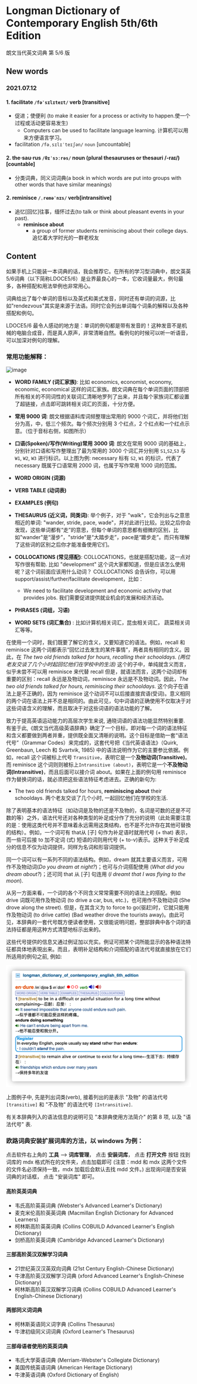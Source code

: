 # Longman Dictionary of Contemporary English 5th/6th Edition

朗文当代英文词典 第 5/6 版



## New words

### 2021.07.12

#### 1. facilitate `/fəˈsɪlɪteɪt/` verb [transitive]
- 促进；使便利 (to make it easier for a process or activity to happen.使一个过程或活动更容易发生)
    + Computers can be used to facilitate language learning. 计算机可以用来方便语言学习。
- facilitation `/fəˌsɪlɪˈteɪʃən/` `noun` [uncountable]

#### 2. the‧sau‧rus `/θɪˈsɔːrəs/` noun (plural thesauruses or thesauri /-raɪ/) [countable]  
- 分类词典，同义词词典(a book in which words are put into groups with other words that have similar meanings)


#### 2. reminisce `/ˌreməˈnɪs/`  verb[intransitive]
- 追忆[回忆]往事，缅怀过去(to talk or think about pleasant events in your past).
    + **reminisce about**
        - a group of former students reminiscing about their college days. 追忆着大学时光的一群老校友



## Content

如果手机上只能装一本词典的话，我会推荐它。在所有的学习型词典中，朗文英英5/6词典（以下简称LDOCE5/6）是业界最良心的一本，它收词量最大，例句最多，各种搭配和用法举例也非常用心。

词典给出了每个单词的音标以及英式和美式发音，同时还有单词的词源，比如"rendezvous"其实是来源于法语。同时它会列出单词每个词条的解释以及各种搭配和例句。

LDOCE5/6 最令人感动的地方是：单词的例句都是带有发音的！这种发音不是机械的电脑合成音，而是真人原声，非常清晰自然。看例句的时候可以听一听语音，可以加深对例句的理解。


### 常用功能解释：

![image](../images-english-notes/image-20210711105500533.png)

- **WORD FAMILY (词汇家族)**: 比如 economics, economist, economy, economic, economical 这样的词汇家族。朗文词典在每个单词页面的顶部把所有相关的不同词性的关联词汇清晰地罗列了出来，并且每个家族词汇都设置了超链接，点击即可跳转相关词汇的页面，十分方便。

- **常用 9000 词**: 朗文根据语料库词频整理出常用的 9000 个词汇，并将他们划分为高，中，低三个频次。每个频次分别用 3 个红点，2 个红点和一个红点示意。（位于音标右侧，如图所示）
- **口语(Spoken)/写作(Writing)常用 3000 词**: 朗文在常用 9000 词的基础上，分别针对口语和写作整理出了最为常用的 3000 个词汇并分别用 `S1`,`S2`,`S3` 与 `W1`, `W2`, `W3` 进行标识。以上图为例: necessary 标有 `S2`, `W1` 的标识，代表了 necessary 既属于口语常用 2000 词，也属于写作常用 1000 词的范围。
- **WORD ORIGIN (词源)**
- **VERB TABLE (动词表)**
- **EXAMPLES (例句)**
- **THESAURUS (近义词，同类词)**: 举个例子，对于 "walk"，它会列出与之意思相近的单词: "wander, stride, pace, wade"，并对此进行比较。比较之后你会发现，这些单词都有“走”的意思，但每个单词的意思都有细微的区别，比如"wander"是“漫步”，"stride"是“大踏步走”，pace是“踱步走”。而只有理解了这些词的区别之后你才能准备使用它们。
- **COLLOCATIONS (常见搭配)**: COLLOCATIONS，也就是搭配功能，这一点对写作很有帮助. 比如 "development" 这个词大家都知道，但是应该怎么使用呢？这个词前面应该用什么动词？ COLLOCATIONS 会告诉你，可以用 support/assist/further/facilitate development，比如：
    + We need to facilitate development and economic activity that provides jobs. 我们需要促进提供就业机会的发展和经济活动。
- **PHRASES (词组，习语)**
- **WORD SETS (词汇集合)** : 比如计算机相关词汇，昆虫相关词汇， 蔬菜相关词汇等等。 



在使用一个词时，我们既要了解它的含义，又要知道它的语法。例如，recall 和  reminisce 这两个词都表示“回忆过去发生的某件事情”，两者具有相同的含义。因此，在 *The two old friends talked for hours, recalling their schooldays. (两位老友交谈了几个小时起回忆他们在学校中的生活)* 这个的子中，单纯就含义而言，似乎未尝不可以用 reminisce 来代替 recall 但是，就语法而言，这两个动词却有重要的区别：recall 永远是及物动词，reminisce 永远是不及物动词。因此，*The two old friends talked for hours, reminiscing their schooldays.* 这个向子在语法上是不正确的，因为 reminisce 这个动词不可以后接直接宾语(受词)。意义相同的两个词在语法上并不总是相同的。由此可见，句中词语的正确使用不仅取决于对这些词语含义的理解，而且取决于对这些词语的语法功能的了解。

致力于提高英语运动能力的高层次学生来说, 通晓词语的语法功能显然特别重要. 有鉴于此,《朗文当代高级英语辞典》确定了一个目标，即对每一个词的语法特征和含义都要做到两者并重，提供既全面又清晣的说明。这个目标是借助一套“语法代号”（Grammar Codes）来完成的，这套代号把《当代英语语法》（Quirk, Greenbaun, Leech 和 Svartvik, 1985) 中的语法说明作为它的主要参比依据。例如，recall 这个词被标上代号 `Transitive`，表明它是一个**及物动词(Transitive)**。而 reminisce 这个词则则被标上`Intransitive (about)`，表明它是一个**不及物动词(Intransitive)**，而且后面可以接介词 about。如果在上面的例句用 reminisce 作为替换词的话，就必须把这些语法特征考虑进去。正确的新句为:
- The two old friends talked for hours, **reminiscing about** their schooldays.
  两个老友交谈了几个小时, 一起回忆他们在学校的生活.

除了表明基本的语法特征（如动词是及物的还是不及物的，名词是可数的还是不可数的等）之外，语法代号还对各种类型的补足成分作了充分的说明（此处需要注意的是：使用这类代号并不意味着永远需用这类结构，也不是不允许存在其他可替換的结构）。例如，一个词可有 that从 [子] 句作为补足语时就用代号 (+ that) 表示，而一些可后接 to 加不定词 (式) 短语的词则用代号 (+ to-v)表示。这种关于补足成分的信息不仅为动词提供，同样为名词和形容词提供。

同一个词可以有一系列不同的语法结构。例如，dream 就其主要语义而言，可用作不及物动词(*Do you dream at night?*)；也可与介词搭配使用 (*What did you dream about?*)；还可同 that 从 [子] 句连用 (*I dreamt that I was flying to the moon*).

从另一方面来看，一个词的各个不同含义常常需要不同的语法上的搭配。例如 drive 词既可用作及物动词 (to drive a car, bus, etc.)，也可用作不及物动词 (She drove along the street). 但是，在其含义为 to force to go(驱赶)时，它就只能用作及物动词 (to drive cattle) (Bad weather drove the tourists away)。由此可见，本辞典的一套代号既方便读者使用，又很能说明问题，整部辞典中各个词的语法持征都是用这种方式清楚地标示出来的。

这些代号提供的信息又通过例证加以充实。例证可把某个词所能显示的各种语法特征都具体地表現出来。而且，表明补足结构和介词搭配的语法代号就直接放在它们所适用的例句之前, 例如:

![image-20210711202457313](Daily-Words.assets/image-20210711202457313.png)

上图例子中, 先是列出词类(verb), 接着列出的是表示 "及物" 的语法代号 `[transitive]` 和 "不及物" 的语法代号 `[Intransitive]`.

有关本辞典列入的语法信息的说明可见 "本辞典使用方法简介" 的第 8 项, 以及 "语法代号" 表.







### 欧路词典安装扩展词库的方法，以 windows 为例：
点击软件右上角的 **工具** --> **词库管理**， 点击 **安装词库**， 点击 **打开文件** 按钮
找到词库的 mdx 格式所在的文件夹，点击加载即可 (注意：mdd 和 mdx 这两个文件的文件名必须保持一致，mdx 加载后会默认去找 mdd 文件。)
出现询问是否安装词典的对话框， 点击 "安装词库"  即可。
















#### 高阶英英词典
- 韦氏高阶英英词典 (Webster's Advanced Learner's Dictionary)
- 麦克米伦高阶英英词典 (Macmillan English Dictionary for Advanced Learners)
- 柯林斯高阶英英词典 (Collins COBUILD Advanced Learner's English Dictionary)
- 剑桥高阶英英词典 (Cambridge Advanced Learner's Dictionary)


#### 三部高阶英汉双解学习词典
- 21世纪英汉汉英双向词典 (21st Century English-Chinese Dictionary)
- 牛津高阶英汉双解学习词典 (xford Advanced Learner's English-Chinese Dictionary)
- 柯林斯高阶英汉双解学习词典 (Collins COBUILD Advanced Learner's English-Chinese Dictionary)


#### 两部同义词词典
- 柯林斯英语同义词字典 (Collins Thesaurus)
- 牛津初级同义词词典 (Oxford Learner's Thesaurus)


#### 三部母语者使用的英英词典
- 韦氏大学英语词典 (Merriam-Webster's Collegiate Dictionary)
- 美国传统英语词典 (American Heritage Dictionary)
- 牛津英语词典 (Oxford Dictionary of English)

